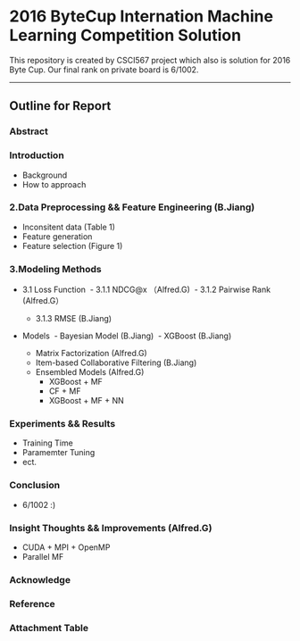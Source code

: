 # 2016 ByteCup Internation Machine Learning Competition Solution
This repository is created by CSCI567 project which also is solution for 2016 Byte Cup. Our final rank on private board is 6/1002.
***
## Outline for Report

### Abstract

### Introduction
- Background
- How to approach

### 2.Data Preprocessing && Feature Engineering (B.Jiang)
- Inconsitent data (Table 1)
- Feature generation 
- Feature selection (Figure 1)

### 3.Modeling Methods
- 3.1 Loss Function
  - 3.1.1 NDCG@x （Alfred.G)
  - 3.1.2 Pairwise Rank (Alfred.G）
  - 3.1.3 RMSE (B.Jiang)

- Models
  - Bayesian Model (B.Jiang)
  - XGBoost (B.Jiang)
  - Matrix Factorization (Alfred.G)
  - Item-based Collaborative Filtering (B.Jiang)
  - Ensembled Models (Alfred.G)
    - XGBoost + MF
    - CF + MF
    - XGBoost + MF + NN
      
### Experiments && Results
- Training Time
- Paramemter Tuning
- ect.

### Conclusion
- 6/1002 :)

### Insight Thoughts && Improvements (Alfred.G)
- CUDA + MPI + OpenMP
- Parallel MF

### Acknowledge

### Reference

### Attachment Table
